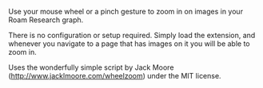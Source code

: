 Use your mouse wheel or a pinch gesture to zoom in on images in your Roam Research graph.

There is no configuration or setup required. Simply load the extension, and whenever you navigate to a page that has images on it you will be able to zoom in.

Uses the wonderfully simple script by Jack Moore (http://www.jacklmoore.com/wheelzoom) under the MIT license.
